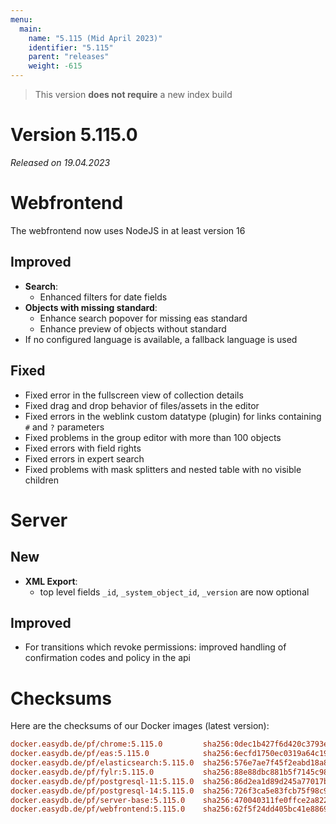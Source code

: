 ```yaml
---
menu:
  main:
    name: "5.115 (Mid April 2023)"
    identifier: "5.115"
    parent: "releases"
    weight: -615
---
```



> This version **does not require** a new index build


# Version 5.115.0

*Released on 19.04.2023*


# Webfrontend

The webfrontend now uses NodeJS in at least version 16

## Improved

* **Search**:
  * Enhanced filters for date fields
* **Objects with missing standard**:
  * Enhance search popover for missing eas standard
  * Enhance preview of objects without standard
* If no configured language is available, a fallback language is used

## Fixed

* Fixed error in the fullscreen view of collection details
* Fixed drag and drop behavior of files/assets in the editor
* Fixed errors in the weblink custom datatype (plugin) for links containing `#` and `?` parameters
* Fixed problems in the group editor with more than 100 objects
* Fixed errors with field rights
* Fixed errors in expert search
* Fixed problems with mask splitters and nested table with no visible children


# Server

## New

* **XML Export**:
  * top level fields `_id`, `_system_object_id`, `_version` are now optional

## Improved

* For transitions which revoke permissions: improved handling of confirmation codes and policy in the api


# Checksums

Here are the checksums of our Docker images (latest version):

```ini
docker.easydb.de/pf/chrome:5.115.0         sha256:0dec1b427f6d420c3793e8f0d6a2952d9e82f026f20d9cf7332aa40933363630
docker.easydb.de/pf/eas:5.115.0            sha256:6ecfd1750ec0319a64c197a4849329bdb3809a9a54d6ec287074fa4b9bd67d65
docker.easydb.de/pf/elasticsearch:5.115.0  sha256:576e7ae7f45f2eabd18a88a24cb5b49314c4289c4e23bacc53eb7f8f5058306c
docker.easydb.de/pf/fylr:5.115.0           sha256:88e88dbc881b5f7145c981b8daccb640feb6c2bada70597121306867048f72e0
docker.easydb.de/pf/postgresql-11:5.115.0  sha256:86d2ea1d89d245a77017bce8f3c454dc3cd36bb80a5e0f00e4231d3d8f61725c
docker.easydb.de/pf/postgresql-14:5.115.0  sha256:726f3ca5e83fcb75f98c97c90d1102d5b1795c3c60320427c03e217804f1af47
docker.easydb.de/pf/server-base:5.115.0    sha256:470040311fe0ffce2a82260884baf8cc2d9553578fb139eba4ec2ce8d3b2ca78
docker.easydb.de/pf/webfrontend:5.115.0    sha256:62f5f24dd405bc41e8869e4abcaa81fa46c691a1186fea05637447e9b25dbad5
```
